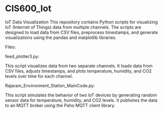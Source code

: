 # CIS600_Iot

IoT Data Visualization
This repository contains Python scripts for visualizing IoT (Internet of Things) data from multiple channels. The scripts are designed to load data from CSV files, preprocess timestamps, and generate visualizations using the pandas and matplotlib libraries.

Files:

feed_plotter3.py:

This script visualizes data from two separate channels. It loads data from CSV files, adjusts timestamps, and plots temperature, humidity, and CO2 levels over time for each channel.

Rajaram_Environment_Station_MainCode.py:

This script simulates the behavior of two IoT devices by generating random sensor data for temperature, humidity, and CO2 levels. It publishes the data to an MQTT broker using the Paho MQTT client library.
